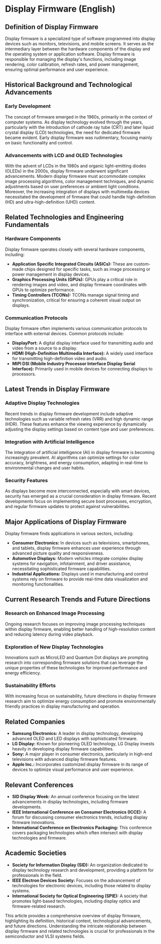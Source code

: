 # Display Firmware (English)

## Definition of Display Firmware

Display firmware is a specialized type of software programmed into display devices such as monitors, televisions, and mobile screens. It serves as the intermediary layer between the hardware components of the display and the operating system or application software. Display firmware is responsible for managing the display's functions, including image rendering, color calibration, refresh rates, and power management, ensuring optimal performance and user experience.

## Historical Background and Technological Advancements

### Early Development

The concept of firmware emerged in the 1960s, primarily in the context of computer systems. As display technology evolved through the years, particularly with the introduction of cathode ray tube (CRT) and later liquid crystal display (LCD) technologies, the need for dedicated firmware became evident. Early display firmware was rudimentary, focusing mainly on basic functionality and control.

### Advancements with LCD and OLED Technologies

With the advent of LCDs in the 1980s and organic light-emitting diodes (OLEDs) in the 2000s, display firmware underwent significant advancements. Modern display firmware must accommodate complex image processing algorithms, color management techniques, and dynamic adjustments based on user preferences or ambient light conditions. Moreover, the increasing integration of displays with multimedia devices necessitated the development of firmware that could handle high-definition (HD) and ultra-high-definition (UHD) content.

## Related Technologies and Engineering Fundamentals

### Hardware Components

Display firmware operates closely with several hardware components, including:

- **Application Specific Integrated Circuits (ASICs):** These are custom-made chips designed for specific tasks, such as image processing or power management in display devices.
- **Graphics Processing Units (GPUs):** GPUs play a critical role in rendering images and video, and display firmware coordinates with GPUs to optimize performance.
- **Timing Controllers (TCONs):** TCONs manage signal timing and synchronization, critical for ensuring a coherent visual output on displays.

### Communication Protocols

Display firmware often implements various communication protocols to interface with external devices. Common protocols include:

- **DisplayPort:** A digital display interface used for transmitting audio and video from a source to a display.
- **HDMI (High-Definition Multimedia Interface):** A widely used interface for transmitting high-definition video and audio.
- **MIPI DSI (Mobile Industry Processor Interface Display Serial Interface):** Primarily used in mobile devices for connecting displays to processors.

## Latest Trends in Display Firmware

### Adaptive Display Technologies

Recent trends in display firmware development include adaptive technologies such as variable refresh rates (VRR) and high dynamic range (HDR). These features enhance the viewing experience by dynamically adjusting the display settings based on content type and user preferences.

### Integration with Artificial Intelligence

The integration of artificial intelligence (AI) in display firmware is becoming increasingly prevalent. AI algorithms can optimize settings for color accuracy, brightness, and energy consumption, adapting in real-time to environmental changes and user habits.

### Security Features

As displays become more interconnected, especially with smart devices, security has emerged as a crucial consideration in display firmware. Recent developments focus on implementing secure boot processes, encryption, and regular firmware updates to protect against vulnerabilities.

## Major Applications of Display Firmware

Display firmware finds applications in various sectors, including:

- **Consumer Electronics:** In devices such as televisions, smartphones, and tablets, display firmware enhances user experience through advanced picture quality and responsiveness.
- **Automotive Displays:** Modern vehicles integrate complex display systems for navigation, infotainment, and driver assistance, necessitating sophisticated firmware capabilities.
- **Industrial Applications:** Displays used in manufacturing and control systems rely on firmware to provide real-time data visualization and monitoring functionalities.

## Current Research Trends and Future Directions

### Research on Enhanced Image Processing

Ongoing research focuses on improving image processing techniques within display firmware, enabling better handling of high-resolution content and reducing latency during video playback.

### Exploration of New Display Technologies

Innovations such as MicroLED and Quantum Dot displays are prompting research into corresponding firmware solutions that can leverage the unique properties of these technologies for improved performance and energy efficiency.

### Sustainability Efforts

With increasing focus on sustainability, future directions in display firmware research aim to optimize energy consumption and promote environmentally friendly practices in display manufacturing and operation.

## Related Companies

- **Samsung Electronics:** A leader in display technology, developing advanced OLED and LED displays with sophisticated firmware.
- **LG Display:** Known for pioneering OLED technology, LG Display invests heavily in developing display firmware capabilities.
- **Sony:** A major player in consumer electronics, particularly in high-end televisions with advanced display firmware features.
- **Apple Inc.:** Incorporates customized display firmware in its range of devices to optimize visual performance and user experience.

## Relevant Conferences

- **SID Display Week:** An annual conference focusing on the latest advancements in display technologies, including firmware developments.
- **IEEE International Conference on Consumer Electronics (ICCE):** A forum for discussing consumer electronics trends, including display firmware innovations.
- **International Conference on Electronics Packaging:** This conference covers packaging technologies which often intersect with display technologies and firmware.

## Academic Societies

- **Society for Information Display (SID):** An organization dedicated to display technology research and development, providing a platform for professionals in the field.
- **IEEE Electron Devices Society:** Focuses on the advancement of technologies for electronic devices, including those related to display systems.
- **International Society for Optical Engineering (SPIE):** A society that promotes light-based technologies, including display optics and firmware-related research.

This article provides a comprehensive overview of display firmware, highlighting its definition, historical context, technological advancements, and future directions. Understanding the intricate relationship between display firmware and related technologies is crucial for professionals in the semiconductor and VLSI systems fields.